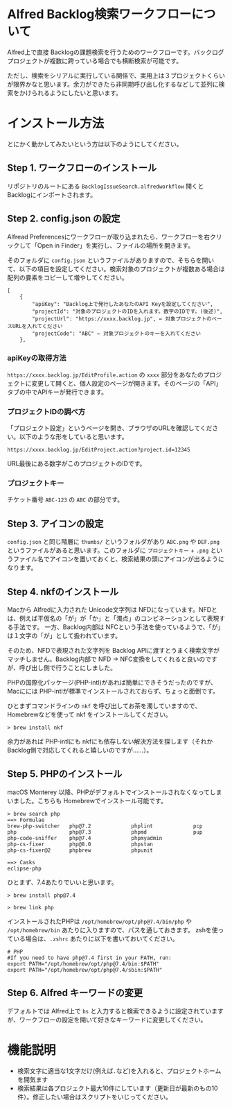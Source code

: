 # Alfred Backlog検索ワークフローについて

Alfred上で直接 Backlogの課題検索を行うためのワークフローです。バックログプロジェクトが複数に跨っている場合でも横断検索が可能です。

ただし、検索をシリアルに実行している関係で、実用上は３プロジェクトくらいが限界かなと思います。余力ができたら非同期呼び出し化するなどして並列に検索をかけられるようにしたいと思います。

# インストール方法

とにかく動かしてみたいという方は以下のようにしてください。

## Step 1. ワークフローのインストール

リポジトリのルートにある `BacklogIssueSearch.alfredworkflow` 開くとBacklogにインポートされます。

## Step 2. config.json の設定

Alfread Preferencesにワークフローが取り込まれたら、ワークフローを右クリックして「Open in Finder」を実行し、ファイルの場所を開きます。

そのフォルダに `config.json` というファイルがありますので、そちらを開いて、以下の項目を設定してください。検索対象のプロジェクトが複数ある場合は配列の要素をコピーして増やしてください。

```
[
    {
        "apiKey": "Backlog上で発行したあなたのAPI Keyを設定してください",
        "projectId": "対象のプロジェクトのIDを入れます。数字のIDです。(後述)",
        "projectUrl": "https://xxxx.backlog.jp", ← 対象プロジェクトのベースURLを入れてください
        "projectCode": "ABC" ← 対象プロジェクトのキーを入れてください
    },
```

### apiKeyの取得方法

`https://xxxx.backlog.jp/EditProfile.action` の `xxxx` 部分をあなたのプロジェクトに変更して開くと、個人設定のページが開きます。そのページの「API」タブの中でAPIキーが発行できます。

### プロジェクトIDの調べ方

「プロジェクト設定」というページを開き、ブラウザのURLを確認してください。以下のような形をしていると思います。
```
https://xxxx.backlog.jp/EditProject.action?project.id=12345
```
URL最後にある数字がこのプロジェクトのIDです。

### プロジェクトキー

チケット番号 `ABC-123` の `ABC` の部分です。

## Step 3. アイコンの設定

 `config.json` と同じ階層に `thumbs/` というフォルダがあり `ABC.png` や `DEF.png` というファイルがあると思います。このフォルダに `プロジェクトキー` + `.png` というファイル名でアイコンを置いておくと、検索結果の頭にアイコンが出るようになります。

## Step 4. nkfのインストール

Macから Alfredに入力された Unicode文字列は NFDになっています。NFDとは、例えば平仮名の「が」が「か」と「濁点」のコンビネーションとして表現する手法です。
一方、Backlog内部は NFCという手法を使っているようで、「が」は１文字の「が」として扱われています。

そのため、NFDで表現された文字列を Backlog APIに渡すとうまく検索文字がマッチしません。Backlog内部で NFD → NFC変換をしてくれると良いのですが、呼び出し側で行うことにしました。

PHPの国際化パッケージ(PHP-intl)があれば簡単にできそうだったのですが、Macにには PHP-intlが標準でインストールされておらず、ちょっと面倒です。

ひとまずコマンドラインの `nkf` を呼び出してお茶を濁していますので、Homebrewなどを使って nkf をインストールしてください。

```
> brew install nkf
```

余力があれば PHP-intlにも nkfにも依存しない解決方法を探します（それか Backlog側で対応してくれると嬉しいのですが……）。

## Step 5. PHPのインストール

macOS Monterey 以降、PHPがデフォルトでインストールされなくなってしまいました。こちらも Homebrewでインストール可能です。

```
> brew search php
==> Formulae
brew-php-switcher   php@7.2             phplint             pcp
php                 php@7.3             phpmd               pup
php-code-sniffer    php@7.4             phpmyadmin
php-cs-fixer        php@8.0             phpstan
php-cs-fixer@2      phpbrew             phpunit

==> Casks
eclipse-php 
```

ひとまず、7.4あたりでいいと思います。

```
> brew install php@7.4
```

```
> brew link php
```

インストールされたPHPは `/opt/homebrew/opt/php@7.4/bin/php` や `/opt/homebrew/bin` あたりに入りますので、パスを通しておきます。
zshを使っている場合は、`.zshrc` あたりに以下を書いておいてください。

```
# PHP
#If you need to have php@7.4 first in your PATH, run:
export PATH="/opt/homebrew/opt/php@7.4/bin:$PATH"
export PATH="/opt/homebrew/opt/php@7.4/sbin:$PATH"
```

## Step 6. Alfred キーワードの変更

デフォルトでは Alfred上で `bs` と入力すると検索できるように設定されていますが、ワークフローの設定を開いて好きなキーワードに変更してください。

# 機能説明

* 検索文字に適当な1文字だけ(例えば`.`など)を入れると、プロジェクトホームを開気ます
* 検索結果は各プロジェクト最大10件にしています（更新日が最新のもの10件）。修正したい場合はスクリプトをいじってください。